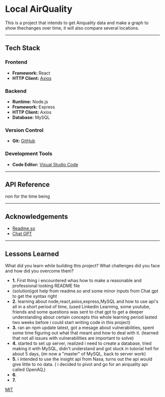 # Local AirQuality 
This is a project that intends to get Airquality data and make a graph to show thechanges over time, it will also compare several locations.

---------------------------------------------------------
## Tech Stack

### Frontend
- **Framework:** React
- **HTTP Client:** [Axios](https://axios-http.com/)

### Backend
- **Runtime:** Node.js
- **Framework:** Express
- **HTTP Client:** Axios
- **Database:** MySQL


### Version Control
- **Git:** [GitHub](https://github.com/kristoffer-Johnsen/Project-M/)

### Development Tools
- **Code Editor:** [Visual Studio Code](https://code.visualstudio.com/)


---------------------------------------------------------
## API Reference

non for the time being

---------------------------------------------------------
## Acknowledgements
* [Readme.so](https://readme.so/)
* [Chat GPT](https://chat.openai.com)

---------------------------------------------------------
## Lessons Learned

What did you learn while building this project? What challenges did you face and how did you overcome them?

- **1.** First thing i encountered whas how to make a reasonable and professional looking README file
- (solution)got help from readme.so and some minor inputs from Chat gpt to get the syntax right
- **2.** learning about node,react,axios,express,MySQL and how to use api's all in a short period of time,
  (used Linkedin Learning, some youtube, friends and some questions was sent to chat gpt to get a deeper understanding about certain concepts
  this whole learning period lasted two weeks before i could start writing code in this project)
- **3.** ran an npm update latest, got a mesage about vulnerabilities, spent some time figuring out what that meant and how to deal with it.
  (learned that not all issues with vulnerabilities are important to solve)
- **4.** started to set up server, realized i need to create a database, tried making it with MySQL, didn't understand and got stuck in tutorial hell for about 5 days,
  (im now a "master" of MySQL, back to server work)
- **5.** i intended to use the insight api from Nasa, turns out the api would give little to no data.
  ( i decided to pivot and go for an airquality api called OpenAQ,)
- **6.** 
- **7.** 

[MIT](https://choosealicense.com/licenses/mit/)

